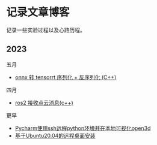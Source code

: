 # 记录文章博客

记录一些实验过程以及心路历程。

## 2023

五月

* [onnx 转 tensorrt 序列化 + 反序列化 (C++)](2023_05/onnx2trt/onnx2trt.md)

四月

* [ros2 接收点云消息(c++)](2023_04/ros_receive_pointcloud_msgs/ros_receive_pointcloud_msg_c++.md)

更早

* [Pycharm使用ssh远程python环境并在本地可视化open3d](earlier/linux/ssh远程环境本地可视化.md)
* [基于Ubuntu20.04的远程桌面安装](earlier/linux/基于Ubuntu20.04的远程桌面安装.md)
